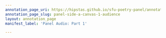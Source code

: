 ```yaml
---
annotation_page_uri: https://hipstas.github.io/sfu-poetry-panel/annotations/panel-side-a-canvas-1-audience.json
annotation_page_slug: panel-side-a-canvas-1-audience
layout: annotation_page
manifest_label: 'Panel Audio: Part 1'

---
```

